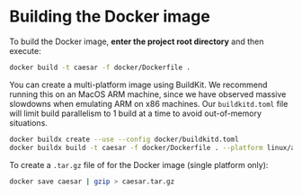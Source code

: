 # Building the Docker image

To build the Docker image, **enter the project root directory** and then execute:

```bash
docker build -t caesar -f docker/Dockerfile .
```

You can create a multi-platform image using BuildKit.
We recommend running this on an MacOS ARM machine, since we have observed massive slowdowns when emulating ARM on x86 machines.
Our `buildkitd.toml` file will limit build parallelism to 1 build at a time to avoid out-of-memory situations.
```bash
docker buildx create --use --config docker/buildkitd.toml
docker buildx build -t caesar -f docker/Dockerfile . --platform linux/amd64,linux/arm64
```

To create a `.tar.gz` file of for the Docker image (single platform only):
```bash
docker save caesar | gzip > caesar.tar.gz
```
